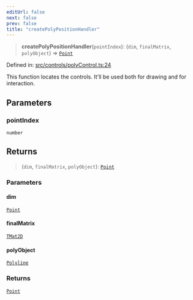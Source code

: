 ```yaml
---
editUrl: false
next: false
prev: false
title: "createPolyPositionHandler"
---
```


> **createPolyPositionHandler**(`pointIndex`): (`dim`, `finalMatrix`, `polyObject`) => [`Point`](/api/classes/point/)

Defined in: [src/controls/polyControl.ts:24](https://github.com/fabricjs/fabric.js/blob/8206f10a405480a7ba988ff6cfdde6412c1f13f8/src/controls/polyControl.ts#L24)

This function locates the controls.
It'll be used both for drawing and for interaction.

## Parameters

### pointIndex

`number`

## Returns

> (`dim`, `finalMatrix`, `polyObject`): [`Point`](/api/classes/point/)

### Parameters

#### dim

[`Point`](/api/classes/point/)

#### finalMatrix

[`TMat2D`](/api/type-aliases/tmat2d/)

#### polyObject

[`Polyline`](/api/classes/polyline/)

### Returns

[`Point`](/api/classes/point/)
